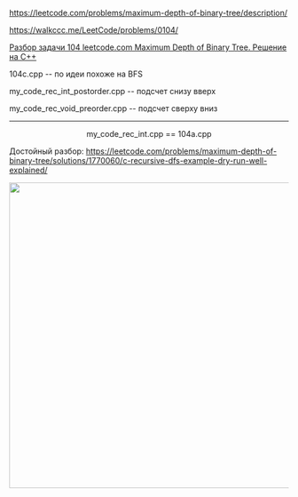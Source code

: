 https://leetcode.com/problems/maximum-depth-of-binary-tree/description/

https://walkccc.me/LeetCode/problems/0104/

[Разбор задачи 104 leetcode.com Maximum Depth of Binary Tree. Решение на C++](https://www.youtube.com/watch?v=ELOXBdKsdbo)

104c.cpp -- по идеи похоже на BFS

my_code_rec_int_postorder.cpp -- подсчет снизу вверх

my_code_rec_void_preorder.cpp -- подсчет сверху вниз
_________

<p align="center">my_code_rec_int.cpp == 104a.cpp </p>

Достойный разбор: https://leetcode.com/problems/maximum-depth-of-binary-tree/solutions/1770060/c-recursive-dfs-example-dry-run-well-explained/

<img src="https://assets.leetcode.com/users/images/523c99f4-e3ae-4123-8454-aef6f81f69fd_1644824385.5203114.jpeg" width="850" height="550"/>

